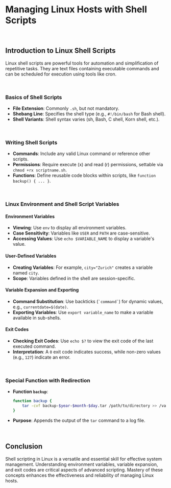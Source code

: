# Managing Linux Hosts with Shell Scripts

<br>

## Introduction to Linux Shell Scripts

Linux shell scripts are powerful tools for automation and simplification of repetitive tasks. They are text files containing executable commands and can be scheduled for execution using tools like cron.

<br>

### Basics of Shell Scripts

- **File Extension**: Commonly `.sh`, but not mandatory.
- **Shebang Line**: Specifies the shell type (e.g., `#!/bin/bash` for Bash shell).
- **Shell Variants**: Shell syntax varies (sh, Bash, C shell, Korn shell, etc.).

<br>

### Writing Shell Scripts

- **Commands**: Include any valid Linux command or reference other scripts.
- **Permissions**: Require execute (x) and read (r) permissions, settable via `chmod +rx scriptname.sh`.
- **Functions**: Define reusable code blocks within scripts, like `function backup() { ... }`.

<br>

### Linux Environment and Shell Script Variables

#### Environment Variables

- **Viewing**: Use `env` to display all environment variables.
- **Case Sensitivity**: Variables like `USER` and `PATH` are case-sensitive.
- **Accessing Values**: Use `echo $VARIABLE_NAME` to display a variable's value.

#### User-Defined Variables

- **Creating Variables**: For example, `city="Zurich"` creates a variable named `city`.
- **Scope**: Variables defined in the shell are session-specific.

#### Variable Expansion and Exporting

- **Command Substitution**: Use backticks (`` `command` ``) for dynamic values, e.g., `currentdate=$(date)`.
- **Exporting Variables**: Use `export variable_name` to make a variable available in sub-shells.

#### Exit Codes

- **Checking Exit Codes**: Use `echo $?` to view the exit code of the last executed command.
- **Interpretation**: A `0` exit code indicates success, while non-zero values (e.g., `127`) indicate an error.

<br>

### Special Function with Redirection

- **Function `backup`**:

  ```bash
  function backup {
      tar -cvf backup-$year-$month-$day.tar /path/to/directory >> /var/log/backup_log-$date_var.log
  }
  ```

- **Purpose**: Appends the output of the `tar` command to a log file.

<br>

## Conclusion

Shell scripting in Linux is a versatile and essential skill for effective system management. Understanding environment variables, variable expansion, and exit codes are critical aspects of advanced scripting. Mastery of these concepts enhances the effectiveness and reliability of managing Linux hosts.
